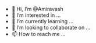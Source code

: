 - 👋 Hi, I’m @Amiravash
- 👀 I’m interested in ...
- 🌱 I’m currently learning ...
- 💞️ I’m looking to collaborate on ...
- 📫 How to reach me ...

<!---
Amiravash/Amiravash is a ✨ special ✨ repository because its `README.md` (this file) appears on your GitHub profile.
You can click the Preview link to take a look at your changes.
--->
